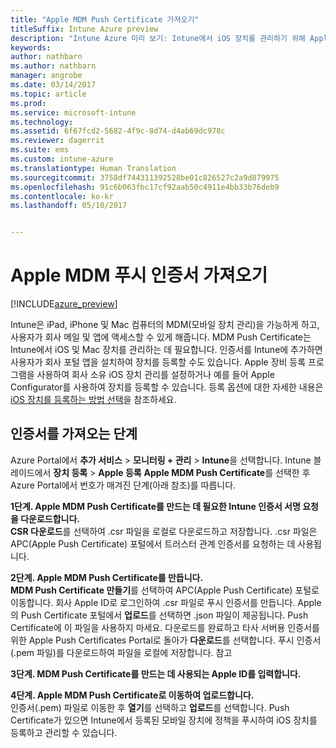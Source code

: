 ```yaml
---
title: "Apple MDM Push Certificate 가져오기"
titleSuffix: Intune Azure preview
description: "Intune Azure 미리 보기: Intune에서 iOS 장치를 관리하기 위해 Apple MDM Push Certificate를 가져오는 단계를 알아봅니다."
keywords: 
author: nathbarn
ms.author: nathbarn
manager: angrobe
ms.date: 03/14/2017
ms.topic: article
ms.prod: 
ms.service: microsoft-intune
ms.technology: 
ms.assetid: 6f67fcd2-5682-4f9c-8d74-d4ab69dc978c
ms.reviewer: dagerrit
ms.suite: ems
ms.custom: intune-azure
ms.translationtype: Human Translation
ms.sourcegitcommit: 3758df744311392528be01c826527c2a9d879975
ms.openlocfilehash: 91c6b063fbc17cf92aab50c4911e4bb33b76deb9
ms.contentlocale: ko-kr
ms.lasthandoff: 05/10/2017


---
```


# <a name="get-an-apple-mdm-push-certificate"></a>Apple MDM 푸시 인증서 가져오기

[!INCLUDE[azure_preview](../includes/azure_preview.md)]

Intune은 iPad, iPhone 및 Mac 컴퓨터의 MDM(모바일 장치 관리)을 가능하게 하고, 사용자가 회사 메일 및 앱에 액세스할 수 있게 해줍니다. MDM Push Certificate는 Intune에서 iOS 및 Mac 장치를 관리하는 데 필요합니다. 인증서를 Intune에 추가하면 사용자가 회사 포털 앱을 설치하여 장치를 등록할 수도 있습니다. Apple 장비 등록 프로그램을 사용하여 회사 소유 iOS 장치 관리를 설정하거나 예를 들어 Apple Configurator를 사용하여 장치를 등록할 수 있습니다. 등록 옵션에 대한 자세한 내용은 [iOS 장치를 등록하는 방법 선택](choose-ios-enrollment-method.md)을 참조하세요.

## <a name="steps-to-get-your-certificate"></a>인증서를 가져오는 단계
Azure Portal에서 **추가 서비스** > **모니터링 + 관리** > **Intune**을 선택합니다. Intune 블레이드에서 **장치 등록** > **Apple 등록** **Apple MDM Push Certificate**를 선택한 후 Azure Portal에서 번호가 매겨진 단계(아래 참조)를 따릅니다.

**1단계. Apple MDM Push Certificate를 만드는 데 필요한 Intune 인증서 서명 요청을 다운로드합니다.**<br>
**CSR 다운로드**를 선택하여 .csr 파일을 로컬로 다운로드하고 저장합니다. .csr 파일은 APC(Apple Push Certificate) 포털에서 트러스터 관계 인증서를 요청하는 데 사용됩니다.

**2단계. Apple MDM Push Certificate를 만듭니다.**<br>
**MDM Push Certificate 만들기**를 선택하여 APC(Apple Push Certificate) 포털로 이동합니다. 회사 Apple ID로 로그인하여 .csr 파일로 푸시 인증서를 만듭니다. Apple의 Push Certificate 포털에서 **업로드**를 선택하면 .json 파일이 제공됩니다. Push Certificate에 이 파일을 사용하지 마세요. 다운로드를 완료하고 타사 서버용 인증서를 위한 Apple Push Certificates Portal로 돌아가 **다운로드**를 선택합니다. 푸시 인증서(.pem 파일)를 다운로드하여 파일을 로컬에 저장합니다.
참고

**3단계. MDM Push Certificate를 만드는 데 사용되는 Apple ID를 입력합니다.**

**4단계. Apple MDM Push Certificate로 이동하여 업로드합니다.**<br>
인증서(.pem) 파일로 이동한 후 **열기**를 선택하고 **업로드**를 선택합니다. Push Certificate가 있으면 Intune에서 등록된 모바일 장치에 정책을 푸시하여 iOS 장치를 등록하고 관리할 수 있습니다.

